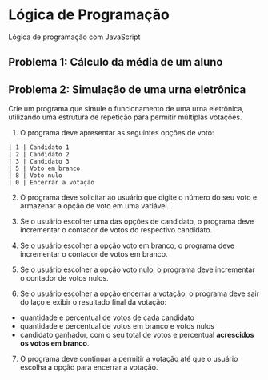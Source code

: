 # Lógica de Programação
Lógica de programação com JavaScript


## Problema 1: Cálculo da média de um aluno

## Problema 2: Simulação de uma urna eletrônica

Crie um programa que simule o funcionamento de uma urna eletrônica, utilizando uma estrutura de repetição para permitir múltiplas votações.

1. O programa deve apresentar as seguintes opções de voto:

```
| 1 | Candidato 1
| 2 | Candidato 2
| 3 | Candidato 3
| 5 | Voto em branco
| 8 | Voto nulo
| 0 | Encerrar a votação
```

2. O programa deve solicitar ao usuário que digite o número do seu voto e armazenar a opção de voto em uma variável. 

3. Se o usuário escolher uma das opções de candidato, o programa deve incrementar o contador de votos do respectivo candidato. 

4. Se o usuário escolher a opção voto em branco, o programa deve incrementar o contador de votos em branco. 

5. Se o usuário escolher a opção voto nulo, o programa deve incrementar o contador de votos nulos. 

6. Se o usuário escolher a opção encerrar a votação, o programa deve sair do laço e exibir o resultado final da votação: 
* quantidade e percentual de votos de cada candidato
* quantidade e percentual de votos em branco e votos nulos
* candidato ganhador, com o seu total de votos e percentual **acrescidos os votos em branco**.
  
7. O programa deve continuar a permitir a votação até que o usuário escolha a opção para encerrar a votação.